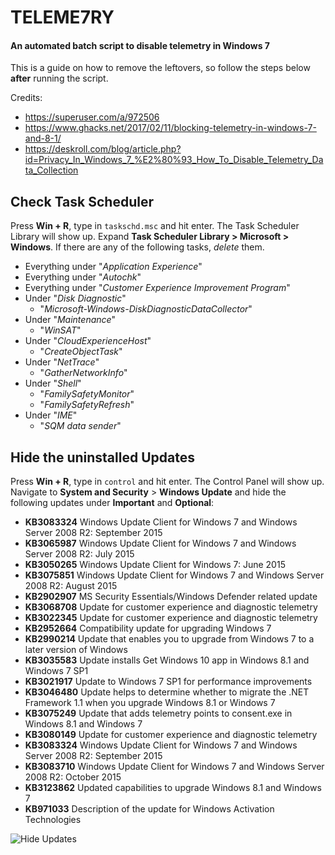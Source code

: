 # TELEME7RY
#### An automated batch script to disable telemetry in Windows 7

This is a guide on how to remove the leftovers, so follow the steps below **after** running the script.

Credits:
- https://superuser.com/a/972506
- https://www.ghacks.net/2017/02/11/blocking-telemetry-in-windows-7-and-8-1/
- https://deskroll.com/blog/article.php?id=Privacy_In_Windows_7_%E2%80%93_How_To_Disable_Telemetry_Data_Collection

## Check Task Scheduler
Press **Win + R**, type in `taskschd.msc` and hit enter. The Task Scheduler Library will show up.
Expand **Task Scheduler Library > Microsoft > Windows**. If there are any of the following tasks, *delete* them.

- Everything under "*Application Experience*"
- Everything under "*Autochk*"
- Everything under "*Customer Experience Improvement Program*"
- Under "*Disk Diagnostic*"
	- "*Microsoft-Windows-DiskDiagnosticDataCollector*"
- Under "*Maintenance*"
	- "*WinSAT*"
- Under "*CloudExperienceHost*"
	- "*CreateObjectTask*"
- Under "*NetTrace*"
	- "*GatherNetworkInfo*"
- Under "*Shell*"
	- "*FamilySafetyMonitor*"
	- "*FamilySafetyRefresh*"
- Under "*IME*"
	- "*SQM data sender*"

## Hide the uninstalled Updates
Press **Win + R**, type in `control` and hit enter. The Control Panel will show up.
Navigate to **System and Security** > **Windows Update** and hide the following updates under **Important** and **Optional**:

- **KB3083324** Windows Update Client for Windows 7 and Windows Server 2008 R2: September 2015
- **KB3065987** Windows Update Client for Windows 7 and Windows Server 2008 R2: July 2015
- **KB3050265** Windows Update Client for Windows 7: June 2015
- **KB3075851** Windows Update Client for Windows 7 and Windows Server 2008 R2: August 2015
- **KB2902907** MS Security Essentials/Windows Defender related update
- **KB3068708** Update for customer experience and diagnostic telemetry
- **KB3022345** Update for customer experience and diagnostic telemetry
- **KB2952664** Compatibility update for upgrading Windows 7
- **KB2990214** Update that enables you to upgrade from Windows 7 to a later version of Windows
- **KB3035583** Update installs Get Windows 10 app in Windows 8.1 and Windows 7 SP1
- **KB3021917** Update to Windows 7 SP1 for performance improvements
- **KB3046480** Update helps to determine whether to migrate the .NET Framework 1.1 when you upgrade Windows 8.1 or Windows 7
- **KB3075249** Update that adds telemetry points to consent.exe in Windows 8.1 and Windows 7
- **KB3080149** Update for customer experience and diagnostic telemetry
- **KB3083324** Windows Update Client for Windows 7 and Windows Server 2008 R2: September 2015
- **KB3083710** Windows Update Client for Windows 7 and Windows Server 2008 R2: October 2015
- **KB3123862** Updated capabilities to upgrade Windows 8.1 and Windows 7
- **KB971033** Description of the update for Windows Activation Technologies

![Hide Updates](https://puu.sh/Bn6ke.png)
